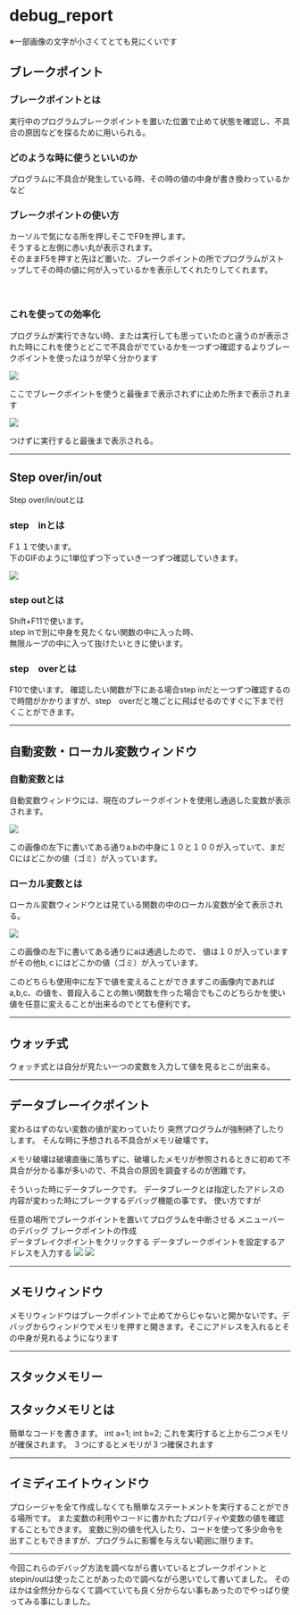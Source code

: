 # debug_report

※一部画像の文字が小さくてとても見にくいです

## ブレークポイント

### ブレークポイントとは  
実行中のプログラムブレークポイントを置いた位置で止めて状態を確認し、不具合の原因などを探るために用いられる。

### どのような時に使うといいのか  
プログラムに不具合が発生している時、その時の値の中身が書き換わっているかなど


### ブレークポイントの使い方  
カーソルで気になる所を押しそこでF9を押します。  
そうすると左側に赤い丸が表示されます。  
そのままF5を押すと先ほど置いた、ブレークポイントの所でプログラムがストップしてその時の値に何が入っているかを表示してくれたりしてくれます。

　




### これを使っての効率化  
プログラムが実行できない時、または実行しても思っていたのと違うのが表示された時にこれを使うとどこで不具合がでているかを一つずつ確認するよりブレークポイントを使ったほうが早く分かります  



![](https://github.com/m-kazumasa/Picture/blob/master/2019-07-08%20(1).png?raw=true)  
  
ここでブレークポイントを使うと最後まで表示されずに止めた所まで表示されます 

![](https://github.com/m-kazumasa/Picture/blob/master/2019-07-08%20(5).png?raw=true)

つけずに実行すると最後まで表示される。
 ***

## Step over/in/out
Step over/in/outとは

### step　inとは
F１１で使います。  
下のGIFのように1単位ずつ下っていき一つずつ確認していきます。

![](https://github.com/hiroto1130/image_preservation/raw/master/step%20ovre%20in%20out/step%20over%20,%20in%20,%20out%201%20.gif?raw=true)

### step outとは
Shift+F11で使います。  
step inで別に中身を見たくない関数の中に入った時、  
無限ループの中に入って抜けたいときに使います。

### step　overとは
F10で使います。
確認したい関数が下にある場合step inだと一つずつ確認するので時間がかかりますが、step　overだと塊ごとに飛ばせるのですぐに下まで行くことができます。

***
## 自動変数・ローカル変数ウィンドウ

### 自動変数とは
自動変数ウィンドウには、現在のブレークポイントを使用し通過した変数が表示されます。  

![](https://github.com/m-kazumasa/Picture/blob/master/2019-07-09%20(3).png?raw=true)
  
  この画像の左下に書いてある通りa.bの中身に１０と１００が入っていて、まだCにはどこかの値（ゴミ）が入っています。

  ### ローカル変数とは
  ローカル変数ウィンドウとは見ている関数の中のローカル変数が全て表示される。

  ![](https://github.com/m-kazumasa/Picture/blob/master/2019-07-10.png?raw=true)

  この画像の左下に書いてある通りにaは通過したので、
  値は１０が入っていますがその他b,ｃにはどこかの値（ゴミ）が入っています。  
    
  このどちらも使用中に左下で値を変えることができますこの画像内であればa,b,c、の値を、普段入ることの無い関数を作った場合でもこのどちらかを使い値を任意に変えることが出来るのでとても便利です。
***
## ウォッチ式
ウォッチ式とは自分が見たい一つの変数を入力して値を見るとこが出来る。
***

## データブレーイクポイント

変わるはずのない変数の値が変わっていたり
突然プログラムが強制終了したりします。
そんな時に予想される不具合がメモリ破壊です。

メモリ破壊は破壊直後に落ちずに、破壊したメモリが参照されるときに初めて不具合が分かる事が多いので、不具合の原因を調査するのが困難です。

そういった時にデータブレークです。
データブレークとは指定したアドレスの内容が変わった時にブレークするデバッグ機能の事です。
使い方ですが

任意の場所でブレークポイントを置いてプログラムを中断させる
メニューバーのデバッグ   ブレークポイントの作成   
データブレイクポイントをクリックする
データブレークポイントを設定するアドレスを入力する
![](https://github.com/m-kazumasa/Picture/blob/master/2019-07-10%20(1).png?raw=true)
![](https://github.com/m-kazumasa/Picture/blob/master/2019-07-10%20(2).png?raw=true)
***
## メモリウィンドウ
メモリウィンドウはブレークポイントで止めてからじゃないと開かないです。デバッグからウィンドウでメモリを押すと開きます。そこにアドレスを入れるとその中身が見れるようになります



***
## スタックメモリー
  

## スタックメモリとは
簡単なコードを書きます。
int a=1;
int b=2;
これを実行すると上から二つメモリが確保されます。
３つにするとメモリが３つ確保されます
***
## イミディエイトウィンドウ
プロシージャを全て作成しなくても簡単なステートメントを実行することができる場所です。
また変数の利用やコードに書かれたプロパティや変数の値を確認することもできます。
変数に別の値を代入したり、コードを使って多少命令を出すこともできますが、プログラムに影響を与えない範囲に限ります。
***
今回これらのデバッグ方法を調べながら書いているとブレークポイントとstepin/outは使ったことがあったので調べながら思いでして書いてました。
そのほかは全然分からなくて調べていても良く分からない事もあったのでやっぱり使ってみる事にしました。
